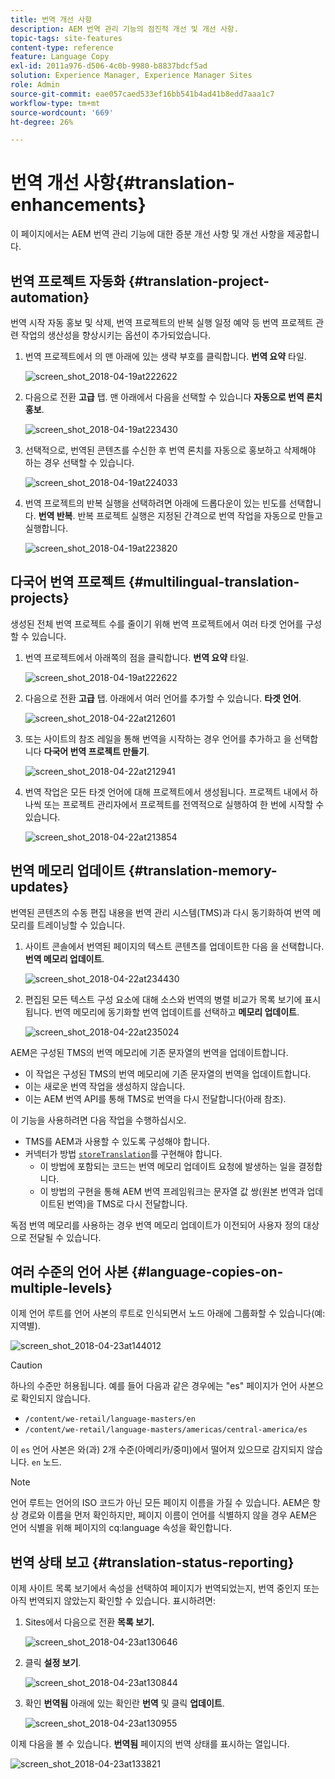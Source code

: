 ```yaml
---
title: 번역 개선 사항
description: AEM 번역 관리 기능의 점진적 개선 및 개선 사항.
topic-tags: site-features
content-type: reference
feature: Language Copy
exl-id: 2011a976-d506-4c0b-9980-b8837bdcf5ad
solution: Experience Manager, Experience Manager Sites
role: Admin
source-git-commit: eae057caed533ef16bb541b4ad41b8edd7aaa1c7
workflow-type: tm+mt
source-wordcount: '669'
ht-degree: 26%

---
```


# 번역 개선 사항{#translation-enhancements}

이 페이지에서는 AEM 번역 관리 기능에 대한 증분 개선 사항 및 개선 사항을 제공합니다.

## 번역 프로젝트 자동화 {#translation-project-automation}

번역 시작 자동 홍보 및 삭제, 번역 프로젝트의 반복 실행 일정 예약 등 번역 프로젝트 관련 작업의 생산성을 향상시키는 옵션이 추가되었습니다.

1. 번역 프로젝트에서 의 맨 아래에 있는 생략 부호를 클릭합니다. **번역 요약** 타일.

   ![screen_shot_2018-04-19at222622](assets/screen_shot_2018-04-19at222622.jpg)

1. 다음으로 전환 **고급** 탭. 맨 아래에서 다음을 선택할 수 있습니다 **자동으로 번역 론치 홍보**.

   ![screen_shot_2018-04-19at223430](assets/screen_shot_2018-04-19at223430.jpg)

1. 선택적으로, 번역된 콘텐츠를 수신한 후 번역 론치를 자동으로 홍보하고 삭제해야 하는 경우 선택할 수 있습니다.

   ![screen_shot_2018-04-19at224033](assets/screen_shot_2018-04-19at224033.jpg)

1. 번역 프로젝트의 반복 실행을 선택하려면 아래에 드롭다운이 있는 빈도를 선택합니다. **번역 반복**. 반복 프로젝트 실행은 지정된 간격으로 번역 작업을 자동으로 만들고 실행합니다.

   ![screen_shot_2018-04-19at223820](assets/screen_shot_2018-04-19at223820.jpg)

## 다국어 번역 프로젝트 {#multilingual-translation-projects}

생성된 전체 번역 프로젝트 수를 줄이기 위해 번역 프로젝트에서 여러 타겟 언어를 구성할 수 있습니다.

1. 번역 프로젝트에서 아래쪽의 점을 클릭합니다. **번역 요약** 타일.

   ![screen_shot_2018-04-19at222622](assets/screen_shot_2018-04-19at222622.jpg)

1. 다음으로 전환 **고급** 탭. 아래에서 여러 언어를 추가할 수 있습니다. **타겟 언어**.

   ![screen_shot_2018-04-22at212601](assets/screen_shot_2018-04-22at212601.jpg)

1. 또는 사이트의 참조 레일을 통해 번역을 시작하는 경우 언어를 추가하고 을 선택합니다 **다국어 번역 프로젝트 만들기**.

   ![screen_shot_2018-04-22at212941](assets/screen_shot_2018-04-22at212941.jpg)

1. 번역 작업은 모든 타겟 언어에 대해 프로젝트에서 생성됩니다. 프로젝트 내에서 하나씩 또는 프로젝트 관리자에서 프로젝트를 전역적으로 실행하여 한 번에 시작할 수 있습니다.

   ![screen_shot_2018-04-22at213854](assets/screen_shot_2018-04-22at213854.jpg)

## 번역 메모리 업데이트 {#translation-memory-updates}

번역된 콘텐츠의 수동 편집 내용을 번역 관리 시스템(TMS)과 다시 동기화하여 번역 메모리를 트레이닝할 수 있습니다.

1. 사이트 콘솔에서 번역된 페이지의 텍스트 콘텐츠를 업데이트한 다음 을 선택합니다. **번역 메모리 업데이트**.

   ![screen_shot_2018-04-22at234430](assets/screen_shot_2018-04-22at234430.jpg)

1. 편집된 모든 텍스트 구성 요소에 대해 소스와 번역의 병렬 비교가 목록 보기에 표시됩니다. 번역 메모리에 동기화할 번역 업데이트를 선택하고 **메모리 업데이트**.

   ![screen_shot_2018-04-22at235024](assets/screen_shot_2018-04-22at235024.jpg)

AEM은 구성된 TMS의 번역 메모리에 기존 문자열의 번역을 업데이트합니다.

* 이 작업은 구성된 TMS의 번역 메모리에 기존 문자열의 번역을 업데이트합니다.
* 이는 새로운 번역 작업을 생성하지 않습니다.
* 이는 AEM 번역 API를 통해 TMS로 번역을 다시 전달합니다(아래 참조).

이 기능을 사용하려면 다음 작업을 수행하십시오.

* TMS를 AEM과 사용할 수 있도록 구성해야 합니다.
* 커넥터가 방법 [`storeTranslation`](https://developer.adobe.com/experience-manager/reference-materials/cloud-service/javadoc/com/adobe/granite/translation/api/TranslationService.html)를 구현해야 합니다.
   * 이 방법에 포함되는 코드는 번역 메모리 업데이트 요청에 발생하는 일을 결정합니다.
   * 이 방법의 구현을 통해 AEM 번역 프레임워크는 문자열 값 쌍(원본 번역과 업데이트된 번역)을 TMS로 다시 전달합니다.

독점 번역 메모리를 사용하는 경우 번역 메모리 업데이트가 이전되어 사용자 정의 대상으로 전달될 수 있습니다.

## 여러 수준의 언어 사본 {#language-copies-on-multiple-levels}

이제 언어 루트를 언어 사본의 루트로 인식되면서 노드 아래에 그룹화할 수 있습니다(예: 지역별).

![screen_shot_2018-04-23at144012](assets/screen_shot_2018-04-23at144012.jpg)

>[!CAUTION]
>
>하나의 수준만 허용됩니다. 예를 들어 다음과 같은 경우에는 &quot;es&quot; 페이지가 언어 사본으로 확인되지 않습니다.
>
>* `/content/we-retail/language-masters/en`
>* `/content/we-retail/language-masters/americas/central-america/es`
>
>이 `es` 언어 사본은 와(과) 2개 수준(아메리카/중미)에서 떨어져 있으므로 감지되지 않습니다. `en` 노드.

>[!NOTE]
>
>언어 루트는 언어의 ISO 코드가 아닌 모든 페이지 이름을 가질 수 있습니다. AEM은 항상 경로와 이름을 먼저 확인하지만, 페이지 이름이 언어를 식별하지 않을 경우 AEM은 언어 식별을 위해 페이지의 cq:language 속성을 확인합니다.

## 번역 상태 보고 {#translation-status-reporting}

이제 사이트 목록 보기에서 속성을 선택하여 페이지가 번역되었는지, 번역 중인지 또는 아직 번역되지 않았는지 확인할 수 있습니다. 표시하려면:

1. Sites에서 다음으로 전환 **목록 보기.**

   ![screen_shot_2018-04-23at130646](assets/screen_shot_2018-04-23at130646.jpg)

1. 클릭 **설정 보기**.

   ![screen_shot_2018-04-23at130844](assets/screen_shot_2018-04-23at130844.jpg)

1. 확인 **번역됨** 아래에 있는 확인란 **번역** 및 클릭 **업데이트**.

   ![screen_shot_2018-04-23at130955](assets/screen_shot_2018-04-23at130955.jpg)

이제 다음을 볼 수 있습니다. **번역됨** 페이지의 번역 상태를 표시하는 열입니다.

![screen_shot_2018-04-23at133821](assets/screen_shot_2018-04-23at133821.jpg)

